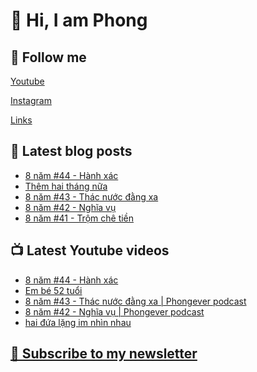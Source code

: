 # 👋 Hi, I am Phong

## 🔗 Follow me
[Youtube](https://www.youtube.com/@phongever "Youtube")

[Instagram](https://www.instagram.com/phongever "Instagram")

[Links](https://beacons.ai/phongever "Link")

## 📝 Latest blog posts

<!-- BLOG-POST-LIST:START -->
- [8 năm #44 - Hành xác](https://phongever.substack.com/p/8-nam-44-hanh-xac)
- [Thêm hai tháng nữa](https://phongever.substack.com/p/them-hai-thang-nua)
- [8 năm #43 - Thác nước đằng xa](https://phongever.substack.com/p/8-nam-43-thac-nuoc-ang-xa)
- [8 năm #42 - Nghĩa vụ](https://phongever.substack.com/p/8-nam-42-nghia-vu)
- [8 năm #41 - Trộm chê tiền](https://phongever.substack.com/p/8-nam-41-trom-che-tien)
<!-- BLOG-POST-LIST:END -->

## 📺 Latest Youtube videos

<!-- YOUTUBE-VIDEO-LIST:START -->
- [8 năm #44 - Hành xác](https://www.youtube.com/watch?v=Hg3T1l6VpFs)
- [Em bé 52 tuổi](https://www.youtube.com/watch?v=iG-bZyNJXmQ)
- [8 năm #43 - Thác nước đằng xa | Phongever podcast](https://www.youtube.com/watch?v=QRw52cPFqdQ)
- [8 năm #42 - Nghĩa vụ | Phongever podcast](https://www.youtube.com/watch?v=17-ZjvgqSUg)
- [hai đứa lặng im nhìn nhau](https://www.youtube.com/watch?v=fCBWYde7_Kg)
<!-- YOUTUBE-VIDEO-LIST:END -->

## [💌 Subscribe to my newsletter](https://phongever.substack.com/)
